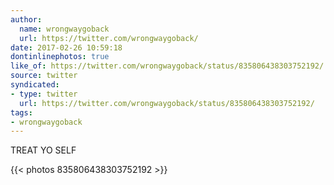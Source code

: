 ```yaml
---
author:
  name: wrongwaygoback
  url: https://twitter.com/wrongwaygoback/
date: 2017-02-26 10:59:18
dontinlinephotos: true
like_of: https://twitter.com/wrongwaygoback/status/835806438303752192/
source: twitter
syndicated:
- type: twitter
  url: https://twitter.com/wrongwaygoback/status/835806438303752192/
tags:
- wrongwaygoback
---
```


TREAT YO SELF 

{{< photos 835806438303752192 >}}